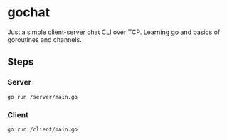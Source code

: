 # gochat

Just a simple client-server chat CLI over TCP. Learning go and basics of goroutines and channels. 

## Steps
### Server
``` 
go run /server/main.go
```
### Client
```
go run /client/main.go
```


